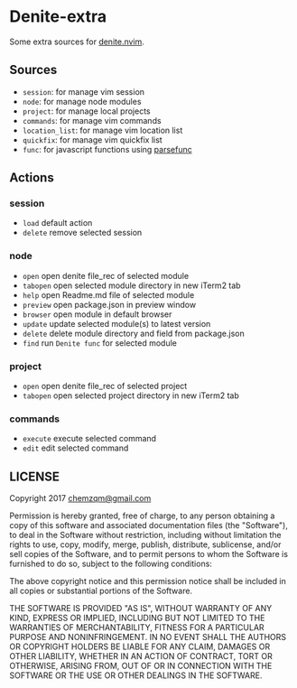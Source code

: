 # Denite-extra

Some extra sources for [denite.nvim](https://github.com/Shougo/denite.nvim).

## Sources

* `session`: for manage vim session
* `node`: for manage node modules
* `project`: for manage local projects
* `commands`: for manage vim commands
* `location_list`: for manage vim location list
* `quickfix`: for manage vim quickfix list
* `func`: for javascript functions using [parsefunc](https://github.com/chemzqm/parsefunc)

## Actions

### session

* `load` default action
* `delete` remove selected session

### node

* `open` open denite file_rec of selected module
* `tabopen` open selected module directory in new iTerm2 tab
* `help` open Readme.md file of selected module
* `preview` open package.json in preview window
* `browser` open module in default browser
* `update` update selected module(s) to latest version
* `delete` delete module directory and field from package.json
* `find` run `Denite func` for selected module

### project

* `open` open denite file_rec of selected project
* `tabopen` open selected project directory in new iTerm2 tab

### commands

* `execute` execute selected command
* `edit` edit selected command

## LICENSE

Copyright 2017 chemzqm@gmail.com

Permission is hereby granted, free of charge, to any person obtaining
a copy of this software and associated documentation files (the "Software"),
to deal in the Software without restriction, including without limitation
the rights to use, copy, modify, merge, publish, distribute, sublicense,
and/or sell copies of the Software, and to permit persons to whom the
Software is furnished to do so, subject to the following conditions:

The above copyright notice and this permission notice shall be included
in all copies or substantial portions of the Software.

THE SOFTWARE IS PROVIDED "AS IS", WITHOUT WARRANTY OF ANY KIND,
EXPRESS OR IMPLIED, INCLUDING BUT NOT LIMITED TO THE WARRANTIES
OF MERCHANTABILITY, FITNESS FOR A PARTICULAR PURPOSE AND NONINFRINGEMENT.
IN NO EVENT SHALL THE AUTHORS OR COPYRIGHT HOLDERS BE LIABLE FOR ANY CLAIM,
DAMAGES OR OTHER LIABILITY, WHETHER IN AN ACTION OF CONTRACT,
TORT OR OTHERWISE, ARISING FROM, OUT OF OR IN CONNECTION WITH THE SOFTWARE
OR THE USE OR OTHER DEALINGS IN THE SOFTWARE.
